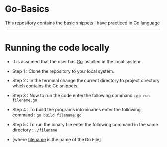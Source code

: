 # Go-Basics
This repository contains the basic snippets I have practiced in Go language

---
# Running the code locally
* It is assumed that the user has [Go](https://golang.org/dl/) installed in the local system.


* Step 1 : Clone the repository to your local system.
* Step 2 : In the terminal change the current directory to project directory which contains the Go snippets.
* Step 3 : Now to run the code enter the following command : ```go run filename.go```
* Step 4 : To build the programs into binaries enter the following command : ```go build filename.go```
* Step 5 : To run the binary file enter the following command in the same directory : ```./filename```

* [where [filename]() is the name of the Go File]

